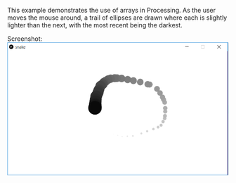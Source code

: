 This example demonstrates the use of arrays in Processing. As the user moves the mouse around, a trail of ellipses are drawn where each is slightly lighter than the next, with the most recent being the darkest.

Screenshot:  
![snake](snake.png)